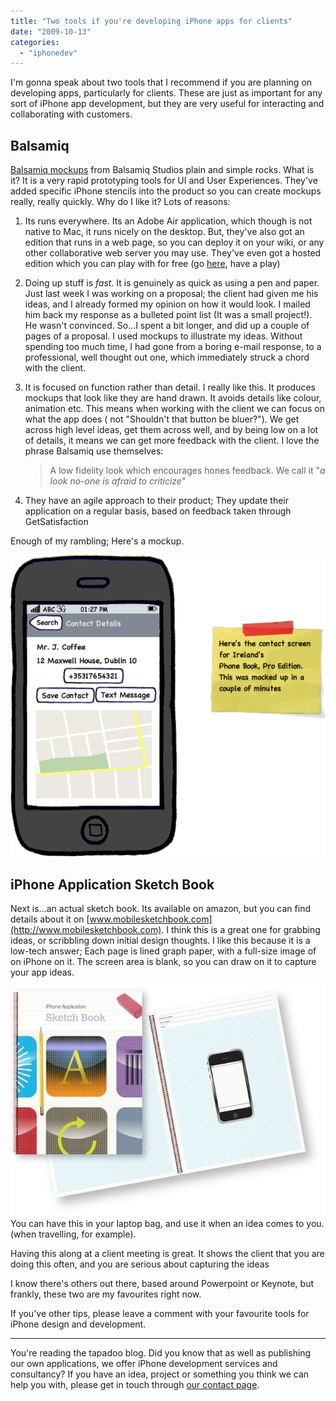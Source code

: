```yaml
---
title: "Two tools if you're developing iPhone apps for clients"
date: "2009-10-13"
categories: 
  - "iphonedev"
---
```


I'm gonna speak about two tools that I recommend if you are planning on developing apps, particularly for clients. These are just as important for any sort of iPhone app development, but they are very useful for interacting and collaborating with customers.

## Balsamiq

[Balsamiq mockups](http://www.balsamiq.com/products/mockups) from Balsamiq Studios plain and simple rocks. What is it? It is a very rapid prototyping tools for UI and User Experiences. They've added specific iPhone stencils into the product so you can create mockups really, really quickly. Why do I like it? Lots of reasons:

1. Its runs everywhere. Its an Adobe Air application, which though is not native to Mac, it runs nicely on the desktop. But, they've also got an edition that runs in a web page, so you can deploy it on your wiki, or any other collaborative web server you may use. They've even got a hosted edition which you can play with for free (go [here](http://www.balsamiq.com/demos/mockups/Mockups.html), have a play)
2. Doing up stuff is _fast_. It is genuinely as quick as using a pen and paper. Just last week I was working on a proposal; the client had given me his ideas, and I already formed my opinion on how it would look. I mailed him back my response as a bulleted point list (It was a small project!). He wasn't convinced. So...I spent a bit longer, and did up a couple of pages of a proposal. I used mockups to illustrate my ideas. Without spending too much time, I had gone from a boring e-mail response, to a professional, well thought out one, which immediately struck a chord with the client.
3. It is focused on function rather than detail. I really like this. It produces mockups that look like they are hand drawn. It avoids details like colour, animation etc. This means when working with the client we can focus on what the app does ( not "Shouldn't that button be bluer?"). We get across high level ideas, get them across well, and by being low on a lot of details, it means we can get more feedback with the client. I love the phrase Balsamiq use themselves:
    
    > A low fidelity look which encourages hones feedback. We call it "_a look no-one is afraid to criticize_"
    
4. They have an agile approach to their product; They update their application on a regular basis, based on feedback taken through GetSatisfaction

Enough of my rambling; Here's a mockup.

![mockup.png](images/mockup.png)

## iPhone Application Sketch Book

Next is...an actual sketch book. Its available on amazon, but you can find details about it on [www.mobilesketchbook.com](http://www.mobilesketchbook.com). I think this is a great one for grabbing ideas, or scribbling down initial design thoughts. I like this because it is a low-tech answer; Each page is lined graph paper, with a full-size image of on iPhone on it. The screen area is blank, so you can draw on it to capture your app ideas. ![Mobile sketch book](images/l-800-606-c2b55ee2-926d-4b31-90a3-ff27796e91c3.jpeg "Mobile sketch book") You can have this in your laptop bag, and use it when an idea comes to you. (when travelling, for example).

Having this along at a client meeting is great. It shows the client that you are doing this often, and you are serious about capturing the ideas

I know there's others out there, based around Powerpoint or Keynote, but frankly, these two are my favourites right now.

If you've other tips, please leave a comment with your favourite tools for iPhone design and development.

* * *

You're reading the tapadoo blog. Did you know that as well as publishing our own applications, we offer iPhone development services and consultancy? If you have an idea, project or something you think we can help you with, please get in touch through [our contact page](https://tapadoo.wpengine.com/contact/).
